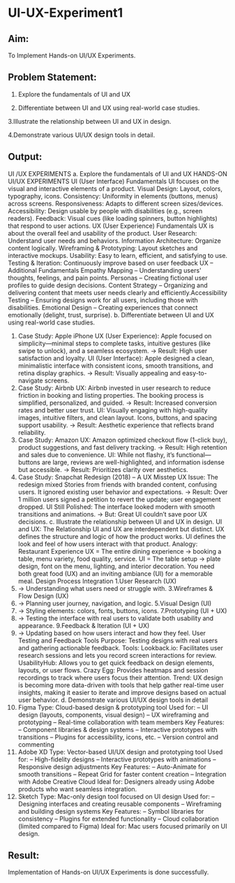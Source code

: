 # UI-UX-Experiment1

## Aim:

To Implement Hands-on UI/UX Experiments.

## Problem Statement:

1. Explore the fundamentals of UI and UX

2. Differentiate between UI and UX using real-world case studies.

3.Illustrate the relationship between UI and UX in design.

4.Demonstrate various UI/UX design tools in detail.

## Output:
UI /UX EXPERIMENTS
a. Explore the fundamentals of UI and UX
HANDS-ON UI/UX EXPERIMENTS
UI (User Interface) Fundamentals
UI focuses on the visual and interactive elements of a
product.
Visual Design: Layout, colors, typography, icons.
Consistency: Uniformity in elements (buttons, menus)
across screens.
Responsiveness: Adapts to different screen sizes/devices.
Accessibility: Design usable by people with disabilities
(e.g., screen readers).
Feedback: Visual cues (like loading spinners, button
highlights) that respond to user actions.
UX (User Experience) Fundamentals
UX is about the overall feel and usability of the product.
User Research: Understand user needs and behaviors.
Information Architecture: Organize content logically.
Wireframing & Prototyping: Layout sketches and interactive mockups.
Usability: Easy to learn, efficient, and satisfying to use.
Testing & Iteration: Continuously improve based on user feedback
UX – Additional Fundamentals
Empathy Mapping
– Understanding users' thoughts, feelings, and pain points.
Personas
– Creating fictional user profiles to guide design decisions.
Content Strategy
– Organizing and delivering content that meets user needs clearly and efficiently.Accessibility Testing
– Ensuring designs work for all users, including those with disabilities.
Emotional Design
– Creating experiences that connect emotionally (delight, trust, surprise).
b. Differentiate between UI and UX using real-world
case studies.
1. Case Study: Apple iPhone
UX (User Experience):
Apple focused on simplicity—minimal steps to complete tasks, intuitive gestures (like swipe to
unlock), and a seamless ecosystem.
→ Result: High user satisfaction and loyalty.
UI (User Interface):
Apple designed a clean, minimalistic interface with consistent icons, smooth transitions, and
retina display graphics.
→ Result: Visually appealing and easy-to-navigate screens.
2. Case Study: Airbnb
UX:
Airbnb invested in user research to reduce friction in booking and listing properties. The booking
process is simplified, personalized, and guided.
→ Result: Increased conversion rates and better user trust.
UI:
Visually engaging with high-quality images, intuitive filters, and clean layout. Icons, buttons, and
spacing support usability.
→ Result: Aesthetic experience that reflects brand reliability.
3. Case Study: Amazon
UX:
Amazon optimized checkout flow (1-click buy), product suggestions, and fast delivery tracking.
→ Result: High retention and sales due to convenience.
UI:
While not flashy, it’s functional—buttons are large, reviews are well-highlighted, and information isdense but accessible.
→ Result: Prioritizes clarity over aesthetics.
4. Case Study: Snapchat Redesign (2018) – A UX Misstep
UX Issue:
The redesign mixed Stories from friends with branded content, confusing users. It
ignored existing user behavior and expectations.
→ Result: Over 1 million users signed a petition to revert the update; user engagement
dropped.
UI Still Polished:
The interface looked modern with smooth transitions and animations.
→ But: Great UI couldn’t save poor UX decisions.
c. Illustrate the relationship between
UI and UX in design.
UI and UX: The Relationship
UI and UX are interdependent but distinct.
UX defines the structure and logic of how the product works.
UI defines the look and feel of how users interact with that product.
Analogy: Restaurant Experience
UX = The entire dining experience → booking a table, menu variety, food quality,
service.
UI = The table setup → plate design, font on the menu, lighting, and interior
decoration.
You need both great food (UX) and an inviting ambiance (UI) for a memorable meal.
Design Process Integration
1.User Research (UX)
2. → Understanding what users need or struggle with.
3.Wireframes & Flow Design (UX)
4. → Planning user journey, navigation, and logic.
5.Visual Design (UI)
6. → Styling elements: colors, fonts, buttons, icons.
7.Prototyping (UI + UX)
8. → Testing the interface with real users to validate both usability and appearance.
9.Feedback & Iteration (UI + UX)
10. → Updating based on how users interact and how they feel.
User Testing and Feedback Tools
Purpose: Testing designs with real users and gathering actionable feedback.
Tools:
Lookback.io: Facilitates user research sessions and lets you record screen interactions
for review.
UsabilityHub: Allows you to get quick feedback on design elements, layouts, or user
flows.
Crazy Egg: Provides heatmaps and session recordings to track where users focus their
attention.
Trend: UX design is becoming more data-driven with tools that help gather real-time user
insights, making it easier to iterate and improve designs based on actual user behavior.
d. Demonstrate various UI/UX design
tools in detail
1. Figma
Type: Cloud-based design & prototyping tool
Used for:
– UI design (layouts, components, visual design)
– UX wireframing and prototyping
– Real-time collaboration with team members
Key Features:
– Component libraries & design systems
– Interactive prototypes with transitions
– Plugins for accessibility, icons, etc.
– Version control and commenting
2. Adobe XD
Type: Vector-based UI/UX design and prototyping tool
Used for:
– High-fidelity designs
– Interactive prototypes with animations
– Responsive design adjustments
Key Features:
– Auto-Animate for smooth transitions
– Repeat Grid for faster content creation
– Integration with Adobe Creative Cloud
Ideal for: Designers already using Adobe products who want seamless
integration.
3. Sketch
Type: Mac-only design tool focused on UI design
Used for:
– Designing interfaces and creating reusable components
– Wireframing and building design systems
Key Features:
– Symbol libraries for consistency
– Plugins for extended functionality
– Cloud collaboration (limited compared to Figma)
Ideal for: Mac users focused primarily on UI design.


## Result:
Implementation of Hands-on UI/UX Experiments is done successfully.
